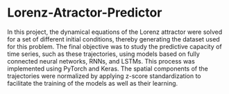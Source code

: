 # Lorenz-Atractor-Predictor
In this project, the dynamical equations of the Lorenz attractor were solved for a set of different initial conditions, thereby generating the dataset used for this problem. The final objective was to study the predictive capacity of time series, such as these trajectories, using models based on fully connected neural networks, RNNs, and LSTMs. This process was implemented using PyTorch and Keras. The spatial components of the trajectories were normalized by applying z-score standardization to facilitate the training of the models as well as their learning.
